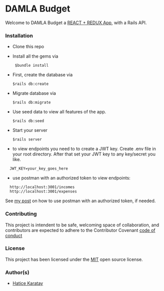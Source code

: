 # DAMLA Budget 
 Welcome to DAMLA Budget a [REACT + REDUX App](https://github.com/haticekaratay/damla-frontend), with a Rails API. 
### Installation
 * Clone this repo

 * Install all the gems via 
   ``` 
    $bundle install
   ```
 * First, create the database via
    ```
    $rails db:create
   ```
 * Migrate database via
    ```
    $rails db:migrate
   ```
 * Use seed data to view all features of the app.
     ```
    $rails db:seed
    ```
 * Start your server
     ```
    $rails server
   ```
 * to view endpoints you need to to create a JWT key. Create .env file in your root directory. After that set your JWT key to any key/secret you like. 
  ```
    JWT_KEY=your_key_goes_here
  ```
 * use postman with an authorized token to view endpoints: 
  ```
    http://localhost:3001/incomes
    http://localhost:3001/expenses
  ```
 See [my post](https://haticekaraty.medium.com/damla-a-single-page-react-redux-app-83bf2be11d45) on how to use postman with an authorized token, if needed.

### Contributing
This project is intendent to be safe, welcoming space of collaboration, and contributors are expected to adhere to the Contributor Covenant [code of conduct](https://github.com/haticekaratay/damla-backend/blob/master/CODE_OF_CONDUCT.md)

### License 
This project has been licensed under the [MIT](https://github.com/haticekaratay/damla-backend/blob/master/LICENSE) open source license.

### Author(s)
* [Hatice Karatay](https://github.com/haticekaratay)